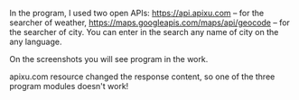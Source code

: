 In the program, I used two open APIs: https://api.apixu.com – for the searcher of weather, https://maps.googleapis.com/maps/api/geocode – for the searcher of city. You can enter in the search any name of city on the any language.

On the screenshots you will see program in the work.

apixu.com resource changed the response content, so one of the three program modules doesn't work!

